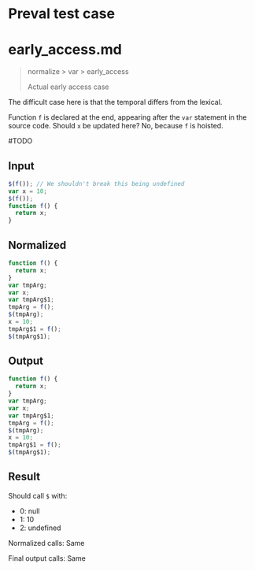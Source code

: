 # Preval test case

# early_access.md

> normalize > var > early_access
>
> Actual early access case

The difficult case here is that the temporal differs from the lexical.

Function `f` is declared at the end, appearing after the `var` statement in the source code. Should `x` be updated here? No, because `f` is hoisted.

#TODO

## Input

`````js filename=intro
$(f()); // We shouldn't break this being undefined
var x = 10; 
$(f());
function f() {
  return x;
}
`````

## Normalized

`````js filename=intro
function f() {
  return x;
}
var tmpArg;
var x;
var tmpArg$1;
tmpArg = f();
$(tmpArg);
x = 10;
tmpArg$1 = f();
$(tmpArg$1);
`````

## Output

`````js filename=intro
function f() {
  return x;
}
var tmpArg;
var x;
var tmpArg$1;
tmpArg = f();
$(tmpArg);
x = 10;
tmpArg$1 = f();
$(tmpArg$1);
`````

## Result

Should call `$` with:
 - 0: null
 - 1: 10
 - 2: undefined

Normalized calls: Same

Final output calls: Same
